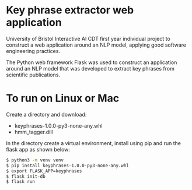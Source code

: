 # Key phrase extractor web application
University of Bristol Interactive AI CDT first year individual project to construct a web application around an NLP model, applying good software engineering practices.

The Python web framework Flask was used to construct an application around an NLP model that was developed to extract key phrases from scientific publications.

# To run on Linux or Mac
Create a directory and download:

  - keyphrases-1.0.0-py3-none-any.whl
  - hmm_tagger.dill
  
In the directory create a virtual environment, install using pip and run the flask app as shown below:
```sh
$ python3 -m venv venv
$ pip install keyphrases-1.0.0-py3-none-any.whl
$ export FLASK_APP=keyphrases
$ flask init-db
$ flask run
```





